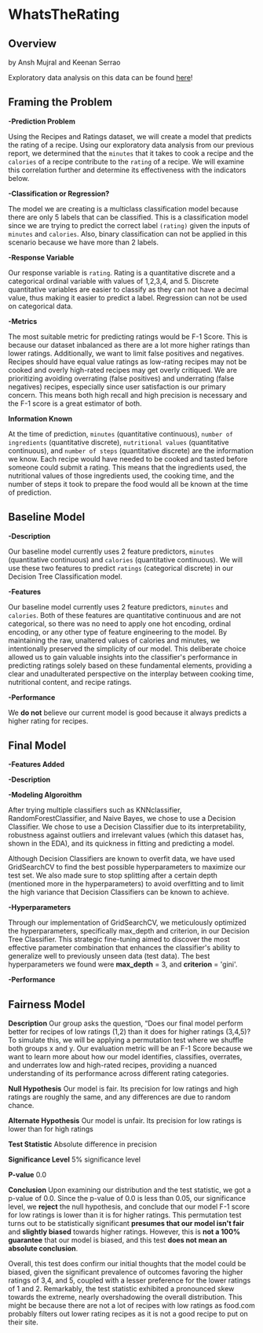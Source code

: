 # WhatsTheRating

## Overview

by Ansh Mujral and Keenan Serrao

Exploratory data analysis on this data can be found [here](https://keenans04.github.io/RecipesAndRatings/)!

## Framing the Problem

**-Prediction Problem** 

Using the Recipes and Ratings dataset, we will create a model that predicts the rating of a recipe. Using our exploratory data analysis from our previous report, we determined that the `minutes` that it takes to cook a recipe and the `calories` of a recipe contribute to the `rating` of a recipe. We will examine this correlation further and determine its effectiveness with the indicators below.

**-Classification or Regression?**

The model we are creating is a multiclass classification model because there are only 5 labels that can be classified. This is a classification model since we are trying to predict the correct label `(rating)` given the inputs of `minutes` and `calories`. Also, binary classification can not be applied in this scenario because we have more than 2 labels.

**-Response Variable**

Our response variable is `rating`. Rating is a quantitative discrete and a categorical ordinal variable with values of 1,2,3,4, and 5. Discrete quantitative variables are easier to classify as they can not have a decimal value, thus making it easier to predict a label. Regression can not be used on categorical data.

**-Metrics**

The most suitable metric for predicting ratings would be F-1 Score. This is because our dataset inbalanced as there are a lot more higher ratings than lower ratings. Additionally, we want to limit false positives and negatives. Recipes should have equal value ratings as low-rating recipes may not be cooked and overly high-rated recipes may get overly critiqued. We are prioritizing avoiding overrating (false positives) and underrating (false negatives) recipes, especially since user satisfaction is our primary concern. This means both high recall and high precision is necessary and the F-1 score is a great estimator of both.

**Information Known**

At the time of prediction, `minutes` (quantitative continuous), `number of ingredients` (quantitative discrete), `nutritional values` (quantitative continuous), and `number of steps` (quantitative discrete) are the information we know. Each recipe would have needed to be cooked and tasted before someone could submit a rating. This means that the ingredients used, the nutritional values of those ingredients used, the cooking time, and the number of steps it took to prepare the food would all be known at the time of prediction. 

## Baseline Model

**-Description** 

Our baseline model currently uses 2 feature predictors, `minutes` (quantitative continuous) and `calories` (quantitative continuous). We will use these two features to predict `ratings` (categorical discrete) in our Decision Tree Classification model.  

**-Features**

Our baseline model currently uses 2 feature predictors, `minutes` and `calories`. Both of these features are quantitative continuous and are not categorical, so there was no need to apply one hot encoding, ordinal encoding, or any other type of feature engineering to the model. By maintaining the raw, unaltered values of calories and minutes, we intentionally preserved the simplicity of our model. This deliberate choice allowed us to gain valuable insights into the classifier's performance in predicting ratings solely based on these fundamental elements, providing a clear and unadulterated perspective on the interplay between cooking time, nutritional content, and recipe ratings.

**-Performance**

We **do not** believe our current model is good because it always predicts a higher rating for recipes. 


## Final Model

**-Features Added** 

**-Description**

**-Modeling Algoroithm**

After trying multiple classifiers such as KNNclassifier, RandomForestClassifier, and Naive Bayes, we chose to use a Decision Classifier. We chose to use a Decision Classifier due to its interpretability, robustness against outliers and irrelevant values (which this dataset has, shown in the EDA), and its quickness in fitting and predicting a model. 

Although Decision Classifiers are known to overfit data, we have used GridSearchCV to find the best possible hyperparameters to maximize our test set. We also made sure to stop splitting after a certain depth (mentioned more in the hyperparameters) to avoid overfitting and to limit the high variance that Decision Classifiers can be known to achieve.

**-Hyperparameters**

Through our implementation of GridSearchCV, we meticulously optimized the hyperparameters, specifically max_depth and criterion, in our Decision Tree Classifier. This strategic fine-tuning aimed to discover the most effective parameter combination that enhances the classifier's ability to generalize well to previously unseen data (test data). The best hyperparameters we found were **max_depth** = 3, and **criterion** = 'gini'.

**-Performance**

## Fairness Model

**Description**
Our group asks the question, “Does our final model perform better for recipes of low ratings (1,2) than it does for higher ratings (3,4,5)? To simulate this, we will be applying a permutation test where we shuffle both groups x and y. Our evaluation metric will be an F-1 Score because we want to learn more about how our model identifies, classifies, overrates, and underrates low and high-rated recipes, providing a nuanced understanding of its performance across different rating categories.

**Null Hypothesis** Our model is fair. Its precision for low ratings and high ratings are roughly the same, and any differences are due to random chance.

**Alternate Hypothesis** Our model is unfair. Its precision for low ratings is lower than for high ratings

**Test Statistic** Absolute difference in precision

**Significance Level** 5% significance level

**P-value** 0.0

**Conclusion** 
Upon examining our distribution and the test statistic, we got a p-value of 0.0. Since the p-value of 0.0 is less than 0.05, our significance level, we **reject** the null hypothesis, and conclude that our model F-1 score for low ratings is lower than it is for higher ratings. This permutation test turns out to be statistically significant **presumes that our model isn't fair** and **slightly biased** towards higher ratings. However, this is **not a 100% guarantee** that our model is biased, and this test **does not mean an absolute conclusion**. 

Overall, this test does confirm our initial thoughts that the model could be biased, given the significant prevalence of outcomes favoring the higher ratings of 3,4, and 5, coupled with a lesser preference for the lower ratings of 1 and 2. Remarkably, the test statistic exhibited a pronounced skew towards the extreme, nearly overshadowing the overall distribution. This might be because there are not a lot of recipes with low ratings as food.com probably filters out lower rating recipes as it is not a good recipe to put on their site.

